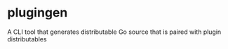 # plugingen
A CLI tool that generates distributable Go source that is paired with plugin distributables
